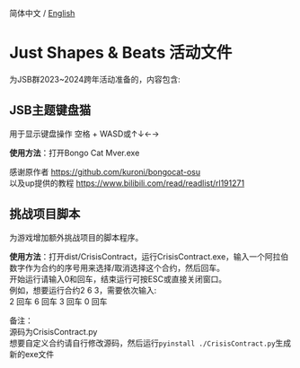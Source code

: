 简体中文 / [English](./readme_en.md)

# Just Shapes & Beats 活动文件
为JSB群2023~2024跨年活动准备的，内容包含:

## JSB主题键盘猫
用于显示键盘操作 空格 + WASD或↑↓←→

**使用方法**：打开Bongo Cat Mver.exe

感谢原作者 https://github.com/kuroni/bongocat-osu \
以及up提供的教程 https://www.bilibili.com/read/readlist/rl191271

## 挑战项目脚本
为游戏增加额外挑战项目的脚本程序。

**使用方法**：打开dist/CrisisContract，运行CrisisContract.exe，输入一个阿拉伯数字作为合约的序号用来选择/取消选择这个合约，然后回车。\
开始运行请输入0和回车，结束运行可按ESC或直接关闭窗口。\
例如，想要运行合约2 6 3，需要依次输入:\
2 回车 6 回车 3 回车 0 回车

备注：\
源码为CrisisContract.py\
想要自定义合约请自行修改源码，然后运行`pyinstall ./CrisisContract.py`生成新的exe文件
